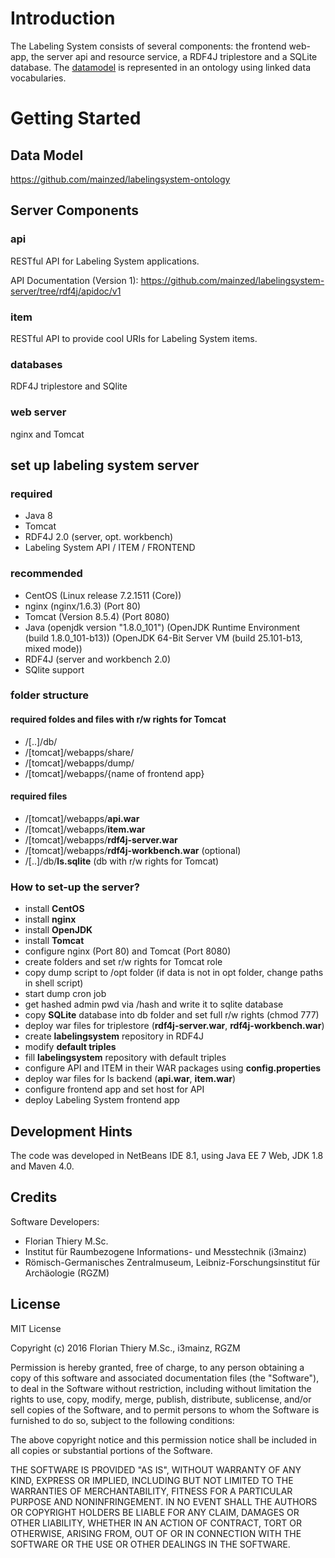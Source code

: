 # Introduction

The Labeling System consists of several components: the frontend web-app, the server api and resource service, a RDF4J triplestore and a SQLite database. The [datamodel](https://github.com/labelingsystem-ontology) is represented in an ontology using linked data vocabularies.

# Getting Started

## Data Model

https://github.com/mainzed/labelingsystem-ontology

## Server Components

### api

RESTful API for Labeling System applications.

API Documentation (Version 1): https://github.com/mainzed/labelingsystem-server/tree/rdf4j/apidoc/v1

### item

RESTful API to provide cool URIs for Labeling System items.

### databases

RDF4J triplestore and SQlite

### web server

nginx and Tomcat

## set up labeling system server

### required

* Java 8
* Tomcat
* RDF4J 2.0 (server, opt. workbench)
* Labeling System API / ITEM / FRONTEND

### recommended

* CentOS (Linux release 7.2.1511 (Core))
* nginx (nginx/1.6.3) (Port 80)
* Tomcat (Version 8.5.4) (Port 8080)
* Java (openjdk version "1.8.0_101") (OpenJDK Runtime Environment (build 1.8.0_101-b13)) (OpenJDK 64-Bit Server VM (build 25.101-b13, mixed mode))
* RDF4J (server and workbench 2.0)
* SQlite support

### folder structure

#### required foldes and files with r/w rights for Tomcat

* /[..]/db/
* /[tomcat]/webapps/share/
* /[tomcat]/webapps/dump/
* /[tomcat]/webapps/{name of frontend app}

#### required files

* /[tomcat]/webapps/**api.war**
* /[tomcat]/webapps/**item.war**
* /[tomcat]/webapps/**rdf4j-server.war**
* /[tomcat]/webapps/**rdf4j-workbench.war** (optional)
* /[..]/db/**ls.sqlite** (db with r/w rights for Tomcat)

### How to set-up the server?

* install **CentOS**
* install **nginx**
* install **OpenJDK**
* install **Tomcat**
* configure nginx (Port 80) and Tomcat (Port 8080)
* create folders and set r/w rights for Tomcat role
* copy dump script to /opt folder (if data is not in opt folder, change paths in shell script)
* start dump cron job
* get hashed admin pwd via /hash and write it to sqlite database
* copy **SQLite** database into db folder and set full r/w rights (chmod 777)
* deploy war files for triplestore (**rdf4j-server.war**, **rdf4j-workbench.war**)
* create **labelingsystem** repository in RDF4J
* modify **default triples**
* fill **labelingsystem** repository with default triples
* configure API and ITEM in their WAR packages using **config.properties**
* deploy war files for ls backend (**api.war**, **item.war**)
* configure frontend app and set host for API
* deploy Labeling System frontend app

## Development Hints

The code was developed in NetBeans IDE 8.1, using Java EE 7 Web, JDK 1.8 and Maven 4.0.

## Credits

Software Developers:

- Florian Thiery M.Sc.
 - Institut für Raumbezogene Informations- und Messtechnik (i3mainz)
 - Römisch-Germanisches Zentralmuseum, Leibniz-Forschungsinstitut für Archäologie (RGZM)

## License

MIT License

Copyright (c) 2016 Florian Thiery M.Sc., i3mainz, RGZM

Permission is hereby granted, free of charge, to any person obtaining a copy
of this software and associated documentation files (the "Software"), to deal
in the Software without restriction, including without limitation the rights
to use, copy, modify, merge, publish, distribute, sublicense, and/or sell
copies of the Software, and to permit persons to whom the Software is
furnished to do so, subject to the following conditions:

The above copyright notice and this permission notice shall be included in all
copies or substantial portions of the Software.

THE SOFTWARE IS PROVIDED "AS IS", WITHOUT WARRANTY OF ANY KIND, EXPRESS OR
IMPLIED, INCLUDING BUT NOT LIMITED TO THE WARRANTIES OF MERCHANTABILITY,
FITNESS FOR A PARTICULAR PURPOSE AND NONINFRINGEMENT. IN NO EVENT SHALL THE
AUTHORS OR COPYRIGHT HOLDERS BE LIABLE FOR ANY CLAIM, DAMAGES OR OTHER
LIABILITY, WHETHER IN AN ACTION OF CONTRACT, TORT OR OTHERWISE, ARISING FROM,
OUT OF OR IN CONNECTION WITH THE SOFTWARE OR THE USE OR OTHER DEALINGS IN THE
SOFTWARE.
